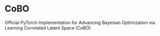 # CoBO
Official PyTorch Implementation for Advancing Bayesian Optimization via Learning Correlated Latent Space (CoBO)
